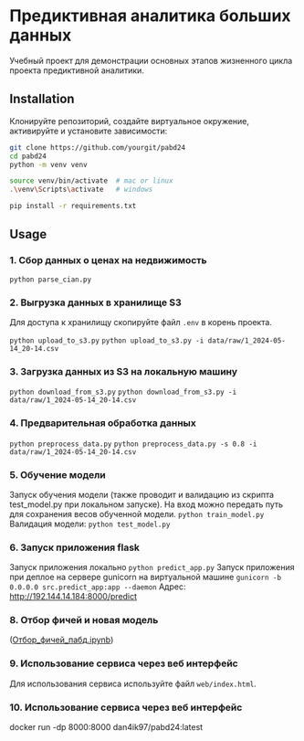 # Предиктивная аналитика больших данных

Учебный проект для демонстрации основных этапов жизненного цикла проекта предиктивной аналитики.  

## Installation 

Клонируйте репозиторий, создайте виртуальное окружение, активируйте и установите зависимости:  

```sh
git clone https://github.com/yourgit/pabd24
cd pabd24
python -m venv venv

source venv/bin/activate  # mac or linux
.\venv\Scripts\activate   # windows

pip install -r requirements.txt
```

## Usage

### 1. Сбор данных о ценах на недвижимость 
```python parse_cian.py```

### 2. Выгрузка данных в хранилище S3 
Для доступа к хранилищу скопируйте файл `.env` в корень проекта.  

```python upload_to_s3.py``` 
```python upload_to_s3.py -i data/raw/1_2024-05-14_20-14.csv```

### 3. Загрузка данных из S3 на локальную машину  

```python download_from_s3.py```
```python download_from_s3.py -i data/raw/1_2024-05-14_20-14.csv```

### 4. Предварительная обработка данных  

```python preprocess_data.py```
```python preprocess_data.py -s 0.8 -i data/raw/1_2024-05-14_20-14.csv```

### 5. Обучение модели 

Запуск обучения модели (также проводит и валидацию из скрипта test_model.py при локальном запуске). На вход можно передать путь для сохранения весов обученной модели.
```python train_model.py```
Валидация модели:
```python test_model.py```

### 6. Запуск приложения flask 
Запуск приложения локально
```python predict_app.py```
Запуск приложения при деплое на сервере gunicorn на виртуальной машине
```gunicorn -b 0.0.0.0 src.predict_app:app --daemon```
Адрес:
http://192.144.14.184:8000/predict
### 8. Отбор фичей и новая модель 
([Отбор_фичей_пабд.ipynb](https://github.com/daniiiL97/pabd24/blob/floor_features/%D0%9E%D1%82%D0%B1%D0%BE%D1%80_%D1%84%D0%B8%D1%87%D0%B5%D0%B9_%D0%BF%D0%B0%D0%B1%D0%B4.ipynb))

### 9. Использование сервиса через веб интерфейс 

Для использования сервиса используйте файл `web/index.html`.  

### 10. Использование сервиса через веб интерфейс 

docker run -dp 8000:8000 dan4ik97/pabd24:latest


